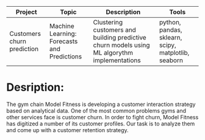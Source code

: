 | Project   | Topic   |Description                                                    | Tools |
|----------|--------|------------------------------------------------------------|-------------|
|Customers churn prediction|Machine Learning: Forecasts and Predictions|Clustering customers and building predictive churn models using ML algorythm implementations|python, pandas, sklearn, scipy, matplotlib, seaborn|
# Desription:
The gym chain Model Fitness is developing a customer interaction strategy based on analytical data.
One of the most common problems gyms and other services face is customer churn. In order to fight churn, Model Fitness has digitized a number of its customer profiles. Our task is to analyze them and come up with a customer retention strategy.
